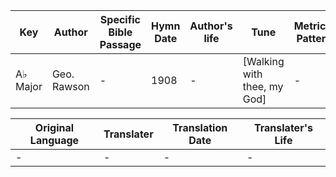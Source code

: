 Key | Author   | Specific Bible Passage     |Hymn Date |Author's life |Tune |Metrical Pattern   |Composer/Source
-- | --------- | ---------------------------|----------|--------------|-----|-------------------|-------------  
A♭ Major |Geo. Rawson |- |1908 |- |[Walking with thee, my God] |- |W. H. Pontius

Original Language | Translater | Translation Date   | Translater's Life  
----------------- | --------- | --------------------|-------------     
\- |- |- |-
